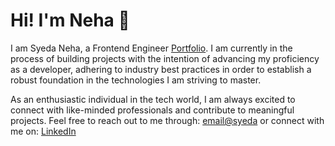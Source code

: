 <h1 align="left">Hi! I'm Neha 👋</h1>

<p>I am Syeda Neha, a Frontend Engineer <a href="https://syedacodes.github.io/">Portfolio</a>. I am currently in the process of building projects with the intention of advancing my proficiency as a developer, adhering to industry best practices in order to establish a robust foundation in the technologies I am striving to master.</p>

<p>As an enthusiastic individual in the tech world, I am always excited to connect with like-minded professionals and contribute to meaningful projects. Feel free to reach out to me through: <a href="mailto:syedaa.codes@gmail.com">email@syeda</a> or connect with me on: <a href="https://in.linkedin.com/in/syeda-neha-7b8b4881">LinkedIn</a></p>
